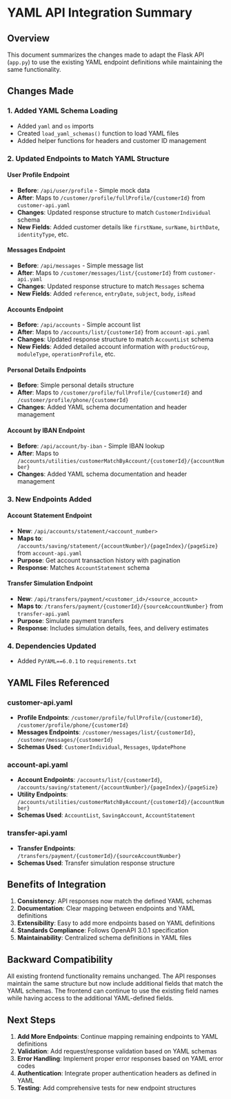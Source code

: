# YAML API Integration Summary

## Overview
This document summarizes the changes made to adapt the Flask API (`app.py`) to use the existing YAML endpoint definitions while maintaining the same functionality.

## Changes Made

### 1. **Added YAML Schema Loading**
- Added `yaml` and `os` imports
- Created `load_yaml_schemas()` function to load YAML files
- Added helper functions for headers and customer ID management

### 2. **Updated Endpoints to Match YAML Structure**

#### **User Profile Endpoint**
- **Before**: `/api/user/profile` - Simple mock data
- **After**: Maps to `/customer/profile/fullProfile/{customerId}` from `customer-api.yaml`
- **Changes**: Updated response structure to match `CustomerIndividual` schema
- **New Fields**: Added customer details like `firstName`, `surName`, `birthDate`, `identityType`, etc.

#### **Messages Endpoint**
- **Before**: `/api/messages` - Simple message list
- **After**: Maps to `/customer/messages/list/{customerId}` from `customer-api.yaml`
- **Changes**: Updated response structure to match `Messages` schema
- **New Fields**: Added `reference`, `entryDate`, `subject`, `body`, `isRead`

#### **Accounts Endpoint**
- **Before**: `/api/accounts` - Simple account list
- **After**: Maps to `/accounts/list/{customerId}` from `account-api.yaml`
- **Changes**: Updated response structure to match `AccountList` schema
- **New Fields**: Added detailed account information with `productGroup`, `moduleType`, `operationProfile`, etc.

#### **Personal Details Endpoints**
- **Before**: Simple personal details structure
- **After**: Maps to `/customer/profile/fullProfile/{customerId}` and `/customer/profile/phone/{customerId}`
- **Changes**: Added YAML schema documentation and header management

#### **Account by IBAN Endpoint**
- **Before**: `/api/account/by-iban` - Simple IBAN lookup
- **After**: Maps to `/accounts/utilities/customerMatchByAccount/{customerId}/{accountNumber}`
- **Changes**: Added YAML schema documentation and header management

### 3. **New Endpoints Added**

#### **Account Statement Endpoint**
- **New**: `/api/accounts/statement/<account_number>`
- **Maps to**: `/accounts/saving/statement/{accountNumber}/{pageIndex}/{pageSize}` from `account-api.yaml`
- **Purpose**: Get account transaction history with pagination
- **Response**: Matches `AccountStatement` schema

#### **Transfer Simulation Endpoint**
- **New**: `/api/transfers/payment/<customer_id>/<source_account>`
- **Maps to**: `/transfers/payment/{customerId}/{sourceAccountNumber}` from `transfer-api.yaml`
- **Purpose**: Simulate payment transfers
- **Response**: Includes simulation details, fees, and delivery estimates

### 4. **Dependencies Updated**
- Added `PyYAML==6.0.1` to `requirements.txt`

## YAML Files Referenced

### **customer-api.yaml**
- **Profile Endpoints**: `/customer/profile/fullProfile/{customerId}`, `/customer/profile/phone/{customerId}`
- **Messages Endpoints**: `/customer/messages/list/{customerId}`, `/customer/messages/{customerId}`
- **Schemas Used**: `CustomerIndividual`, `Messages`, `UpdatePhone`

### **account-api.yaml**
- **Account Endpoints**: `/accounts/list/{customerId}`, `/accounts/saving/statement/{accountNumber}/{pageIndex}/{pageSize}`
- **Utility Endpoints**: `/accounts/utilities/customerMatchByAccount/{customerId}/{accountNumber}`
- **Schemas Used**: `AccountList`, `SavingAccount`, `AccountStatement`

### **transfer-api.yaml**
- **Transfer Endpoints**: `/transfers/payment/{customerId}/{sourceAccountNumber}`
- **Schemas Used**: Transfer simulation response structure

## Benefits of Integration

1. **Consistency**: API responses now match the defined YAML schemas
2. **Documentation**: Clear mapping between endpoints and YAML definitions
3. **Extensibility**: Easy to add more endpoints based on YAML definitions
4. **Standards Compliance**: Follows OpenAPI 3.0.1 specification
5. **Maintainability**: Centralized schema definitions in YAML files

## Backward Compatibility

All existing frontend functionality remains unchanged. The API responses maintain the same structure but now include additional fields that match the YAML schemas. The frontend can continue to use the existing field names while having access to the additional YAML-defined fields.

## Next Steps

1. **Add More Endpoints**: Continue mapping remaining endpoints to YAML definitions
2. **Validation**: Add request/response validation based on YAML schemas
3. **Error Handling**: Implement proper error responses based on YAML error codes
4. **Authentication**: Integrate proper authentication headers as defined in YAML
5. **Testing**: Add comprehensive tests for new endpoint structures
